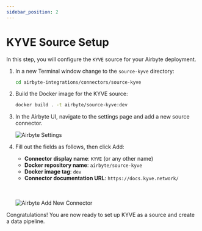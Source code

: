 ```yaml
---
sidebar_position: 2
---
```

# KYVE Source Setup

In this step, you will configure the `KYVE` source for your Airbyte deployment.

1. In a new Terminal window change to the `source-kyve` directory:

   ```sh
   cd airbyte-integrations/connectors/source-kyve
   ```

2. Build the Docker image for the KYVE source:

   ```sh
   docker build . -t airbyte/source-kyve:dev
   ```

3. In the Airbyte UI, navigate to the settings page and add a new source connector.

   <img src="/img/elt/airbyte_new_connector.jpg" alt="Airbyte Settings" />

4. Fill out the fields as follows, then click Add:

   - **Connector display name**: `KYVE` (or any other name)
   - **Docker repository name**: `airbyte/source-kyve`
   - **Docker image tag**: `dev`
   - **Connector documentation URL**: `https://docs.kyve.network/`

   <br></br>
   <img src="/img/elt/airbyte_new_connector2.jpg" alt="Airbyte Add New Connector" />

Congratulations! You are now ready to set up KYVE as a source and create a data pipeline.
